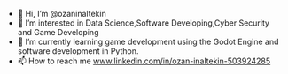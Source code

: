 - 👋 Hi, I’m @ozaninaltekin
- 👀 I’m interested in Data Science,Software Developing,Cyber Security and Game Developing 
- 🌱 I’m currently learning game development using the Godot Engine and software development in Python.
- 📫 How to reach me www.linkedin.com/in/ozan-inaltekin-503924285

